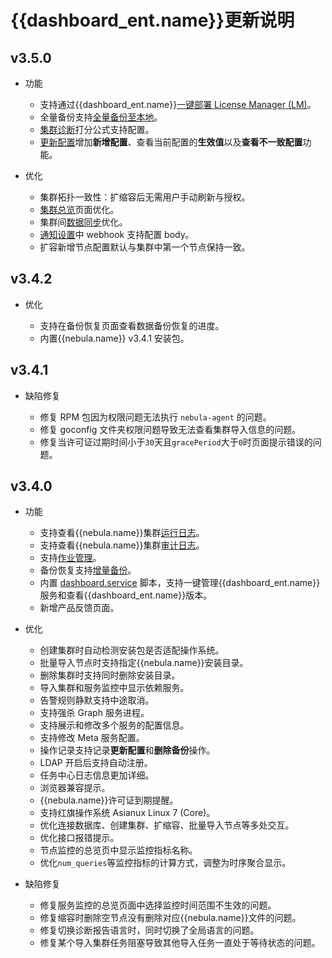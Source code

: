 # {{dashboard_ent.name}}更新说明

## v3.5.0

- 功能

  - 支持通过{{dashboard_ent.name}}[一键部署 License Manager (LM)](../../nebula-dashboard-ent/3.connect-dashboard.md)。  
  - 全量备份支持[全量备份至本地](../../nebula-dashboard-ent/4.cluster-operator/operator/backup-and-restore.md)。
  - [集群诊断](../../nebula-dashboard-ent/4.cluster-operator/analysis-diagnosis/cluster-diagnosis.md)打分公式支持配置。
  - [更新配置](../../nebula-dashboard-ent/4.cluster-operator/operator/update-config.md)增加**新增配置**、查看当前配置的**生效值**以及**查看不一致配置**功能。

- 优化
  
  - 集群拓扑一致性：扩缩容后无需用户手动刷新与授权。
  - [集群总览](../../nebula-dashboard-ent/4.cluster-operator/1.overview.md)页面优化。
  - 集群间[数据同步](../../nebula-dashboard-ent/4.cluster-operator/7.data-synchronization.md)优化。
  - [通知设置](../../nebula-dashboard-ent/system-settings/notification-endpoint.md)中 webhook 支持配置 body。
  - 扩容新增节点配置默认与集群中第一个节点保持一致。

## v3.4.2

- 优化

  - 支持在备份恢复页面查看数据备份恢复的进度。
  - 内置{{nebula.name}} v3.4.1 安装包。

## v3.4.1

- 缺陷修复

  - 修复 RPM 包因为权限问题无法执行 `nebula-agent` 的问题。
  - 修复 goconfig 文件夹权限问题导致无法查看集群导入信息的问题。
  - 修复当许可证过期时间小于`30`天且`gracePeriod`大于`0`时页面提示错误的问题。

## v3.4.0

- 功能
  - 支持查看{{nebula.name}}集群[运行日志](../../nebula-dashboard-ent/4.cluster-operator/cluster-information/runtime-log.md)。
  - 支持查看{{nebula.name}}集群[审计日志](../../nebula-dashboard-ent/4.cluster-operator/cluster-information/audit-log.md)。
  - 支持[作业管理](../../nebula-dashboard-ent/4.cluster-operator/cluster-information/job-management.md)。
  - 备份恢复支持[增量备份](../../nebula-dashboard-ent/4.cluster-operator/operator/backup-and-restore.md)。
  - 内置 [dashboard.service](../../nebula-dashboard-ent/2.deploy-connect-dashboard-ent.md) 脚本，支持一键管理{{dashboard_ent.name}}服务和查看{{dashboard_ent.name}}版本。
  - 新增产品反馈页面。

- 优化

  - 创建集群时自动检测安装包是否适配操作系统。
  - 批量导入节点时支持指定{{nebula.name}}安装目录。
  - 删除集群时支持同时删除安装目录。
  - 导入集群和服务监控中显示依赖服务。
  - 告警规则静默支持中途取消。
  - 支持强杀 Graph 服务进程。
  - 支持展示和修改多个服务的配置信息。
  - 支持修改 Meta 服务配置。
  - 操作记录支持记录**更新配置**和**删除备份**操作。
  - LDAP 开启后支持自动注册。
  - 任务中心日志信息更加详细。
  - 浏览器兼容提示。
  - {{nebula.name}}许可证到期提醒。
  - 支持红旗操作系统 Asianux Linux 7 (Core)。
  - 优化连接数据库、创建集群、扩缩容、批量导入节点等多处交互。
  - 优化接口报错提示。
  - 节点监控的总览页中显示监控指标名称。
  - 优化`num_queries`等监控指标的计算方式，调整为时序聚合显示。

- 缺陷修复

  - 修复服务监控的总览页面中选择监控时间范围不生效的问题。
  - 修复缩容时删除空节点没有删除对应{{nebula.name}}文件的问题。
  - 修复切换诊断报告语言时，同时切换了全局语言的问题。
  - 修复某个导入集群任务阻塞导致其他导入任务一直处于等待状态的问题。
